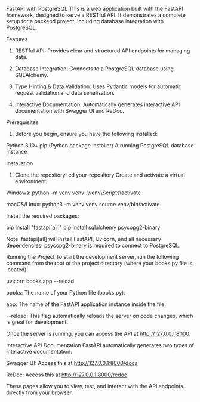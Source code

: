 FastAPI with PostgreSQL
This is a web application built with the FastAPI framework, designed to serve a RESTful API. It demonstrates a complete setup for a backend project, including database integration with PostgreSQL.

Features
1. RESTful API: Provides clear and structured API endpoints for managing data.

2. Database Integration: Connects to a PostgreSQL database using SQLAlchemy.

3. Type Hinting & Data Validation: Uses Pydantic models for automatic request validation and data serialization.

4. Interactive Documentation: Automatically generates interactive API documentation with Swagger UI and ReDoc.

Prerequisites
1. Before you begin, ensure you have the following installed:

Python 3.10+
pip (Python package installer)
A running PostgreSQL database instance

Installation
1. Clone the repository:
cd your-repository
Create and activate a virtual environment:

Windows:
python -m venv venv
.\venv\Scripts\activate

macOS/Linux:
python3 -m venv venv
source venv/bin/activate

Install the required packages:

pip install "fastapi[all]"
pip install sqlalchemy psycopg2-binary

Note: fastapi[all] will install FastAPI, Uvicorn, and all necessary dependencies. psycopg2-binary is required to connect to PostgreSQL.

Running the Project
To start the development server, run the following command from the root of the project directory (where your books.py file is located):

uvicorn books:app --reload

books: The name of your Python file (books.py).

app: The name of the FastAPI application instance inside the file.

--reload: This flag automatically reloads the server on code changes, which is great for development.

Once the server is running, you can access the API at http://127.0.0.1:8000.

Interactive API Documentation
FastAPI automatically generates two types of interactive documentation:

Swagger UI: Access this at http://127.0.0.1:8000/docs

ReDoc: Access this at http://127.0.0.1:8000/redoc

These pages allow you to view, test, and interact with the API endpoints directly from your browser.
